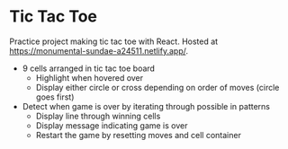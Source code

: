 # Tic Tac Toe
Practice project making tic tac toe with React. Hosted at https://monumental-sundae-a24511.netlify.app/.

- 9 cells arranged in tic tac toe board
    - Highlight when hovered over
    - Display either circle or cross depending on order of moves (circle goes first)
- Detect when game is over by iterating through possible in patterns
    - Display line through winning cells
    - Display message indicating game is over
    - Restart the game by resetting moves and cell container